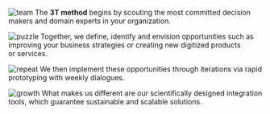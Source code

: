![team]()
The **3T method** begins by scouting the most committed decision makers and domain experts in your organization.

![puzzle]()
Together, we define, identify and envision opportunities such as improving your business strategies or creating new digitized products or services. 

![repeat]()
We then implement these opportunities through iterations via rapid prototyping with weekly dialogues.

![growth]()
What makes us different are our scientifically designed integration tools, which guarantee sustainable and scalable solutions.